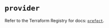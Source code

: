 # `provider`

Refer to the Terraform Registry for docs: [`prefect`](https://registry.terraform.io/providers/prefecthq/prefect/2.89.0/docs).
